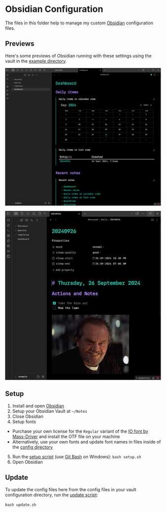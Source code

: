 # Obsidian Configuration

The files in this folder help to manage my custom [Obsidian](https://obsidian.md/) configuration files.

## Previews

Here's some previews of Obsidian running with these settings using the vault in the [example directory](example).

![Screenshot one](docs/screenshot1.png)

![Screenshot two](docs/screenshot2.png)

## Setup

1. Install and open [Obsidian](https://obsidian.md/)
2. Setup your Obsidian Vault at `~/Notes`
3. Close Obsidian
4. Setup fonts

- Purchase your own license for the `Regular` variant of the [IO font by Mass-Driver](https://io.mass-driver.com/) and install the OTF file on your machine
- Alternatively, use your own fonts and update font names in files inside of the [config directory](config/)

5. Run the [setup script](setup.sh) (use [Git Bash](https://git-scm.com/downloads) on Windows): `bash setup.sh`
6. Open Obsidian

## Update

To update the config files here from the config files in your vault configuration directory, run the [update script](update.sh):

`bash update.sh`